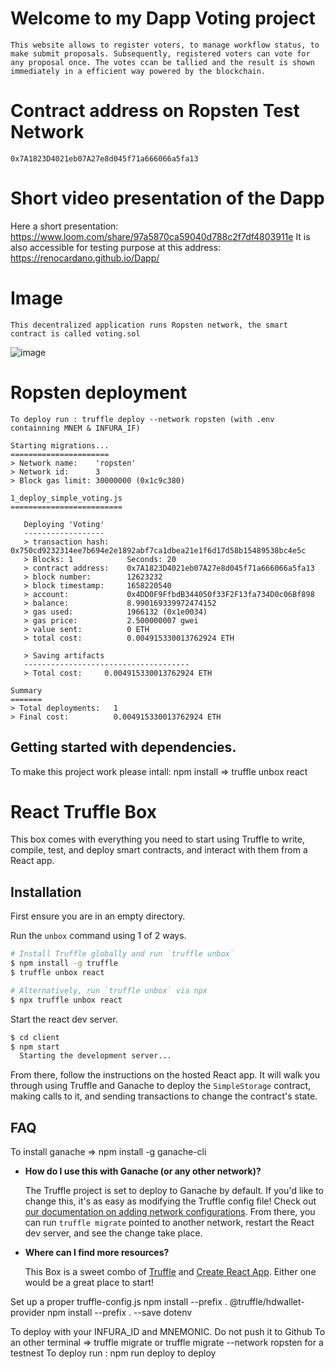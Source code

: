 # Welcome to my Dapp Voting project

    This website allows to register voters, to manage workflow status, to make submit proposals. Subsequently, registered voters can vote for any proposal once. The votes ccan be tallied and the result is shown immediately in a efficient way powered by the blockchain.

# Contract address on Ropsten Test Network
    0x7A1823D4021eb07A27e8d045f71a666066a5fa13

# Short video presentation of the Dapp
 Here a short presentation: https://www.loom.com/share/97a5870ca59040d788c2f7df4803911e
 It is also accessible for testing purpose at this address: https://renocardano.github.io/Dapp/

# Image
    This decentralized application runs Ropsten network, the smart contract is called voting.sol
   ![image](https://user-images.githubusercontent.com/68705151/179346146-c89f9220-342c-44ea-95b5-f2180ed6f17a.png)

# Ropsten deployment

    To deploy run : truffle deploy --network ropsten (with .env containning MNEM & INFURA_IF)

    Starting migrations...
    ======================
    > Network name:    'ropsten'
    > Network id:      3
    > Block gas limit: 30000000 (0x1c9c380)

    1_deploy_simple_voting.js
    =========================

       Deploying 'Voting'
       ------------------
       > transaction hash:    0x750cd9232314ee7b694e2e1892abf7ca1dbea21e1f6d17d58b15489538bc4e5c
       > Blocks: 1            Seconds: 20
       > contract address:    0x7A1823D4021eb07A27e8d045f71a666066a5fa13
       > block number:        12623232
       > block timestamp:     1658220540
       > account:             0x4DD0F9FfbdB344050f33F2F13fa734D0c06Bf898
       > balance:             8.990169339972474152
       > gas used:            1966132 (0x1e0034)
       > gas price:           2.500000007 gwei
       > value sent:          0 ETH
       > total cost:          0.004915330013762924 ETH

       > Saving artifacts
       -------------------------------------
       > Total cost:     0.004915330013762924 ETH

    Summary
    =======
    > Total deployments:   1
    > Final cost:          0.004915330013762924 ETH


## Getting started with dependencies.
To make this project work please intall:
npm install => truffle unbox react

# React Truffle Box

This box comes with everything you need to start using Truffle to write, compile, test, and deploy smart contracts, and interact with them from a React app.

## Installation

First ensure you are in an empty directory.

Run the `unbox` command using 1 of 2 ways.

```sh
# Install Truffle globally and run `truffle unbox`
$ npm install -g truffle
$ truffle unbox react
```

```sh
# Alternatively, run `truffle unbox` via npx
$ npx truffle unbox react
```

Start the react dev server.

```sh
$ cd client
$ npm start
  Starting the development server...
```

From there, follow the instructions on the hosted React app. It will walk you through using Truffle and Ganache to deploy the `SimpleStorage` contract, making calls to it, and sending transactions to change the contract's state.

## FAQ
To install ganache  => npm install -g ganache-cli
- __How do I use this with Ganache (or any other network)?__

  The Truffle project is set to deploy to Ganache by default. If you'd like to change this, it's as easy as modifying the Truffle config file! Check out [our documentation on adding network configurations](https://trufflesuite.com/docs/truffle/reference/configuration/#networks). From there, you can run `truffle migrate` pointed to another network, restart the React dev server, and see the change take place.

- __Where can I find more resources?__

  This Box is a sweet combo of [Truffle](https://trufflesuite.com) and [Create React App](https://create-react-app.dev). Either one would be a great place to start!
   
Set up a proper truffle-config.js
npm install --prefix . @truffle/hdwallet-provider
npm install --prefix . --save dotenv

To deploy with your INFURA_ID and MNEMONIC. Do not push it to Github
To an other terminal => truffle migrate or truffle migrate --network ropsten for a testnest
To deploy run :  npm run deploy to deploy
